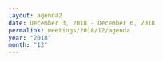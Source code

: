 ```yaml
---
layout: agenda2
date: December 3, 2018 - December 6, 2018
permalink: meetings/2018/12/agenda
year: "2018"
month: "12"
---
```

